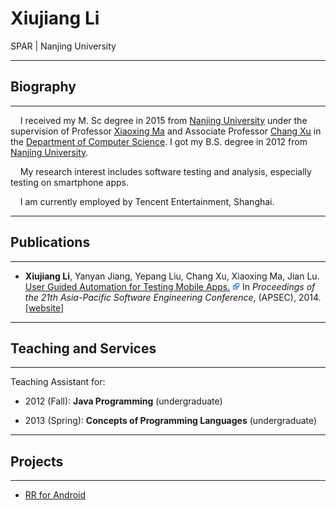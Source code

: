 <!DOCTYPE html>

<!-- Bootstrap Core CSS -->
<body>
<h1>Xiujiang Li</h1>
<div class="address-bar">SPAR | Nanjing University</div>

<div class="container">
<div class="row">
<div class="box">
<div class="col-lg-12">
<hr>
<h2 class="intro-text text-center">
<strong>Biography</strong>
</h2>
<hr>
</div>
<div class="col-md-12">
<div class="introbody">
<p>&nbsp;&nbsp;&nbsp;&nbsp;I received my M. Sc degree in 2015 from <a href="www.nju.edu.cn">Nanjing University</a> under the supervision of Professor <a href="http://moon.nju.edu.cn/~xxm">Xiaoxing Ma</a> and Associate Professor <a href="http://cs.nju.edu.cn/changxu/">Chang Xu</a> in the <a href="http://cs.nju.edu.cn">Department of Computer Science</a>. I got my B.S. degree in 2012 from <a href="http://www.nju.edu.cn/">Nanjing University</a>.</p>
<p>&nbsp;&nbsp;&nbsp;&nbsp;My research interest includes software testing and analysis, especially testing on smartphone apps.</p>
<p>&nbsp;&nbsp;&nbsp;&nbsp;I am currently employed by Tencent Entertainment, Shanghai.</p>
</div>
</div>
<div class="clearfix"></div>
</div>
</div>


<div class="row">
<div class="box">
<div class="col-lg-12">
<hr>
<h2 class="intro-text text-center">
<strong>Publications</strong>
</h2>
<hr>
</div>
<div class="col-md-12">
<div class="introbody">
<ul>
<li><p><b>Xiujiang Li</b>, Yanyan Jiang, Yepang Liu, Chang Xu, Xiaoxing Ma, Jian Lu. <a href="http://moon.nju.edu.cn/spar/publication/li_user_2014.pdf">User Guided Automation for Testing Mobile Apps.</a> <a href=""><img src="/static/img/icon-link.png" alt=""></a> In <em>Proceedings of the 21th Asia-Pacific Software Engineering Conference</em>, (APSEC), 2014. <a href="posts/post_Li@APSEC'2014.html">[website]</a></p>
</li>

</ul>
</div>
</div>
<div class="clearfix"></div>
</div>
</div>


<div class="row">
<div class="box">
<div class="col-lg-12">
<hr>
<h2 class="intro-text text-center">
<strong>Teaching and Services</strong>
</h2>
<hr>
</div>
<div class="col-md-12">
<div class="introbody">
<p>Teaching Assistant for:</p>
<ul>
<li>
<p>
2012 (Fall): <b>Java Programming</b> (undergraduate)
</p>
</li>
<li>
<p>
2013 (Spring): <b>Concepts of Programming Languages</b> (undergraduate)
</p>
</li>
</ul>
</div>
</div>
<div class="clearfix"></div>
</div>
</div>


<div class="row">
<div class="box">
<div class="col-lg-12">
<hr>
<h2 class="intro-text text-center">
<strong>Projects</strong>
</h2>
<hr>
</div>
<div class="col-md-12">
<div class="introbody">
<ul>
<li>
<p>
<a href="posts/post_RR_for_Android.html">RR for Android</a>
</p>
</li>
</ul>
</div>
</div>
<div class="clearfix"></div>
</div>
</div>
</div>


